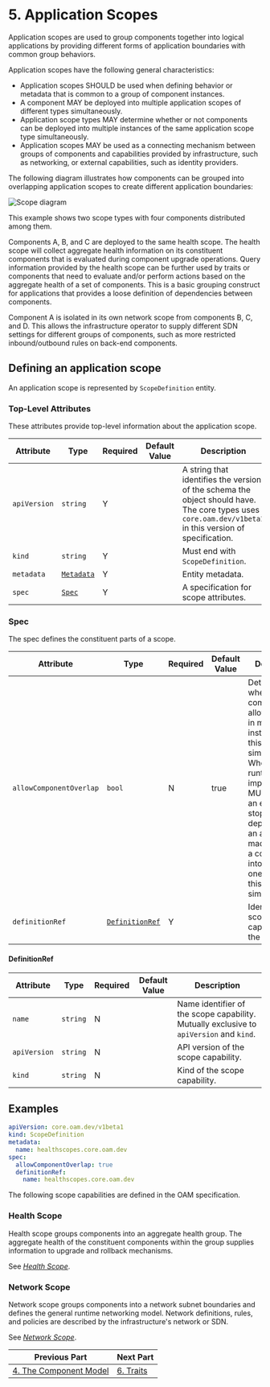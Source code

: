# 5. Application Scopes

Application scopes are used to group components together into logical applications by providing different forms of application boundaries with common group behaviors.

Application scopes have the following general characteristics:

 - Application scopes SHOULD be used when defining behavior or metadata that is common to a group of component instances.
 - A component MAY be deployed into multiple application scopes of different types simultaneously.
 - Application scope types MAY determine whether or not components can be deployed into multiple instances of the same application scope type simultaneously.
 - Application scopes MAY be used as a connecting mechanism between groups of components and capabilities provided by infrastructure, such as networking, or external capabilities, such as identity providers.

The following diagram illustrates how components can be grouped into overlapping application scopes to create different application boundaries:

![Scope diagram][scope-diagram-1]

This example shows two scope types with four components distributed among them.

Components A, B, and C are deployed to the same health scope. The health scope will collect aggregate health information on its constituent components that is evaluated during component upgrade operations. Query information provided by the health scope can be further used by traits or components that need to evaluate and/or perform actions based on the aggregate health of a set of components. This is a basic grouping construct for applications that provides a loose definition of dependencies between components.

Component A is isolated in its own network scope from components B, C, and D. This allows the infrastructure operator to supply different SDN settings for different groups of components, such as more restricted inbound/outbound rules on back-end components.

## Defining an application scope

An application scope is represented by `ScopeDefinition` entity.

### Top-Level Attributes

These attributes provide top-level information about the application scope.

| Attribute | Type | Required | Default Value | Description |
|-----------|------|----------|---------------|-------------|
| `apiVersion` | `string` | Y || A string that identifies the version of the schema the object should have. The core types uses `core.oam.dev/v1beta1` in this version of specification. |
| `kind` | `string` | Y || Must end with `ScopeDefinition`. |
| `metadata` | [`Metadata`](2.overview_and_terminology.md#metadata) | Y | | Entity metadata. |
| `spec`| [`Spec`](#spec) | Y || A specification for scope attributes. |

### Spec

The spec defines the constituent parts of a scope.

| Attribute | Type | Required | Default Value | Description |
|-----------|------|----------|---------------|-------------|
| `allowComponentOverlap` | `bool` | N | true | Determines whether a component is allowed to be in multiple instances of this scope type simultaneously. When false, the runtime implementation MUST produce an error and stop deployment if an attempt is made to place a component into more than one instance of this scope type simultaneously. |
| `definitionRef` | [`DefinitionRef`](#definitionref) | Y | | Identifier to scope capability in the platform. |

#### DefinitionRef

| Attribute | Type | Required | Default Value | Description |
|-----------|------|----------|---------------|-------------|
| `name` | `string` | N | | Name identifier of the scope capability. Mutually exclusive to `apiVersion` and `kind`.|
| `apiVersion` | `string` | N | | API version of the scope capability. |
| `kind` | `string` | N || Kind of the scope capability. |

## Examples

```yaml
apiVersion: core.oam.dev/v1beta1
kind: ScopeDefinition
metadata:
  name: healthscopes.core.oam.dev
spec:
  allowComponentOverlap: true
  definitionRef:
    name: healthscopes.core.oam.dev
```

The following scope capabilities are defined in the OAM specification.

### Health Scope

Health scope groups components into an aggregate health group. The aggregate health of the constituent components within the group supplies information to upgrade and rollback mechanisms.

See [*Health Scope*](standard/scopes/health_scope.md).

### Network Scope

Network scope groups components into a network subnet boundaries and defines the general runtime networking model. Network definitions, rules, and policies are described by the infrastructure's network or SDN.

See [*Network Scope*](standard/scopes/network_scope.md).

[scope-diagram-1]: assets/scopes-diagram-1.png

| Previous Part | Next Part   |
| ------------- |-------------|
| [4. The Component Model](3.component_model.md)     | [6. Traits](6.traits.md) |
